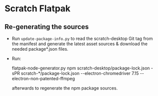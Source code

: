 # Scratch Flatpak

## Re-generating the sources

- Run `update-package-info.py` to read the scratch-desktop Git tag from the manifest and generate
  the latest asset sources & download the needed package\*.json files.
- Run:

    flatpak-node-generator.py npm scratch-desktop/package-lock.json -sPR scratch-\*/package-lock.json --electron-chromedriver 7.15 --electron-non-patented-ffmpeg

  afterwards to regenerate the npm package sources.
